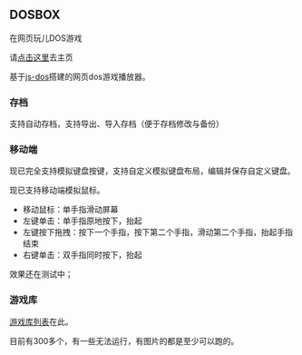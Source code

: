 ## DOSBOX

在网页玩儿DOS游戏

请[点击这里](https://dos.gogogoghost.site)去主页

基于[js-dos](https://js-dos.com/)搭建的网页dos游戏播放器。

### 存档

支持自动存档，支持导出、导入存档（便于存档修改与备份）

### 移动端

现已完全支持模拟键盘按键，支持自定义模拟键盘布局，编辑并保存自定义键盘。

现已支持移动端模拟鼠标。

- 移动鼠标：单手指滑动屏幕
- 左键单击：单手指原地按下，抬起
- 左键按下拖拽：按下一个手指，按下第二个手指，滑动第二个手指，抬起手指结束
- 右键单击：双手指同时按下，抬起

效果还在测试中；

### 游戏库

[游戏库列表](https://github.com/gogogoghost/dosbox/blob/master/src/libs/game.json)在此。

目前有300多个，有一些无法运行，有图片的都是至少可以跑的。
